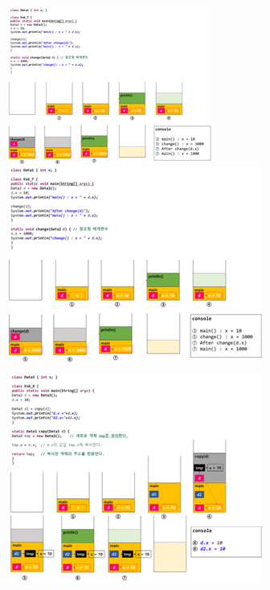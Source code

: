 <img src = "assets/built/postsImages/TheCornerstoneOfJava/2021-06-14-6cornerstoneJava14/img.png" width="80%" align="left"><br/>
![img.png](img.png)

![img_1.png](img_1.png)